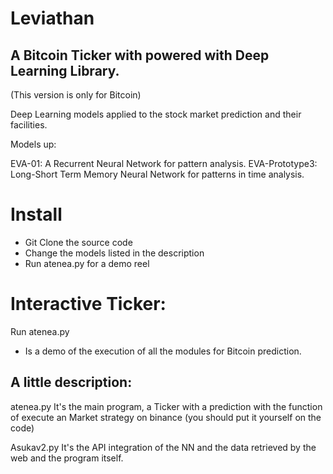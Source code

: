 # Leviathan

## A Bitcoin Ticker with powered with Deep Learning Library. 

(This version is only for Bitcoin)

Deep Learning models applied to the stock market prediction and their facilities.

Models up:

EVA-01: A Recurrent Neural Network for pattern analysis.
EVA-Prototype3: Long-Short Term Memory Neural Network for patterns in time analysis.

# Install

- Git Clone the source code
- Change the models listed in the description
- Run atenea.py for a demo reel

# Interactive Ticker:

Run atenea.py

- Is a demo of the execution of all the modules for Bitcoin prediction.


## A little description:

atenea.py It's the main program, a Ticker with a prediction with the function of execute an Market strategy on binance (you should put it yourself on the code)

Asukav2.py It's the API integration of the NN and the data retrieved by the web and the program itself.
